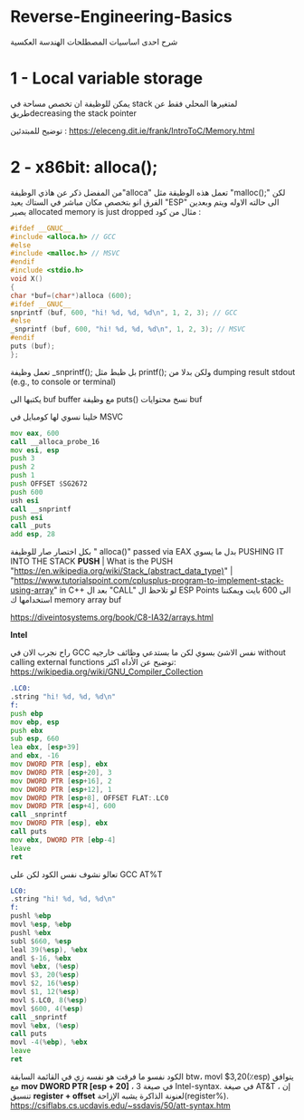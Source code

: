 # Reverse-Engineering-Basics
شرح احدى اساسيات المصطلحات الهندسة العكسية





# 1 - Local variable storage

يمكن للوظيفة ان تخصص مساحة في stack لمتغيرها المحلي فقط عن طريقdecreasing the stack pointer 

توضيح للمبتدئين : https://eleceng.dit.ie/frank/IntroToC/Memory.html



# 2 - x86bit: alloca();

من المفضل ذكر عن هاذي الوظيفة"alloca"
تعمل هذه الوظيقة مثل "malloc();" لكن الفرق انو بتخصص مكان مباشر في الستاك يعيد "ESP"  الى حالته الاوله ويتم وبعدين يصير allocated memory is just dropped
مثال من كود : 


```cpp
#ifdef __GNUC__
#include <alloca.h> // GCC
#else
#include <malloc.h> // MSVC
#endif
#include <stdio.h>
void X()
{
char *buf=(char*)alloca (600);
#ifdef __GNUC__
snprintf (buf, 600, "hi! %d, %d, %d\n", 1, 2, 3); // GCC
#else
_snprintf (buf, 600, "hi! %d, %d, %d\n", 1, 2, 3); // MSVC
#endif
puts (buf);
};

```


تعمل وظيفة _snprintf(); 
بل ظبط مثل printf();
ولكن بدلا من dumping result stdout 
 (e.g., to console or terminal)

يكتبها الى buf buffer مع وظيفة puts() نسخ محتوايات buf

خلينا نسوي لها كومبايل في MSVC
```asm
mov eax, 600
call __alloca_probe_16
mov esi, esp
push 3
push 2
push 1
push OFFSET $SG2672
push 600 
ush esi
call __snprintf
push esi
call _puts
add esp, 28 
```

بكل اختصار صار للوظيفة " alloca()" 
passed via EAX
بدل ما يسوي 
PUSHING IT INTO THE STACK
**PUSH** | What is the PUSH "https://en.wikipedia.org/wiki/Stack_(abstract_data_type)" |  "https://www.tutorialspoint.com/cplusplus-program-to-implement-stack-using-array" in C++ 
بعد ال "CALL"
لو تلاحظ ال ESP Points 
الى 600 بايت ويمكننا استخدامها ك memory
array buf

https://diveintosystems.org/book/C8-IA32/arrays.html


**Intel**
 
راح نجرب الان في GCC نفس الاشئ بسوي لكن ما بستدعي وظائف خارجيه without calling external functions
توضيح عن الأداه اكثر: https://wikipedia.org/wiki/GNU_Compiler_Collection
```asm
.LC0:
.string "hi! %d, %d, %d\n"
f:
push ebp
mov ebp, esp
push ebx
sub esp, 660
lea ebx, [esp+39]
and ebx, -16 
mov DWORD PTR [esp], ebx 
mov DWORD PTR [esp+20], 3
mov DWORD PTR [esp+16], 2
mov DWORD PTR [esp+12], 1
mov DWORD PTR [esp+8], OFFSET FLAT:.LC0 
mov DWORD PTR [esp+4], 600 
call _snprintf
mov DWORD PTR [esp], ebx 
call puts
mov ebx, DWORD PTR [ebp-4]
leave
ret
```


تعالو نشوف نفس الكود لكن على GCC AT%T
```asm
LC0:
.string "hi! %d, %d, %d\n"
f:
pushl %ebp
movl %esp, %ebp
pushl %ebx
subl $660, %esp
leal 39(%esp), %ebx
andl $-16, %ebx
movl %ebx, (%esp)
movl $3, 20(%esp)
movl $2, 16(%esp)
movl $1, 12(%esp)
movl $.LC0, 8(%esp)
movl $600, 4(%esp)
call _snprintf
movl %ebx, (%esp)
call puts
movl -4(%ebp), %ebx
leave
ret
```
الكود نفسو ما فرقت هو نفسه زي في القائمة السابقة
btw، movl $3,20(٪esp) يتوافق مع **mov DWORD PTR [esp + 20]** ، 3 في صيغة Intel-syntax. في صيغة AT&T ،
إن تنسيق **register + offset** لعنونة الذاكرة يشبه الإزاحة(register%). 
https://csiflabs.cs.ucdavis.edu/~ssdavis/50/att-syntax.htm
